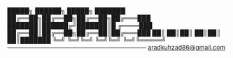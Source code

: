 
  █████╗ ██████╗  █████╗ ███████
 ██╔══██╗██╔══██╗██╔══██╗██╔═══███
 ███████║██████╔╝███████║█ ╔════███
 ██╔══██║██╔══██╗██╔══██║██╔═══███
 ██║  ██║██║  ██║██║  ██║███████
 ╚═╝  ╚═╝╚═╝  ╚═╝╚═╝  ╚═╝╚═════╝
────────────────────────────────
  aradkuhzad86@gmail.com




































